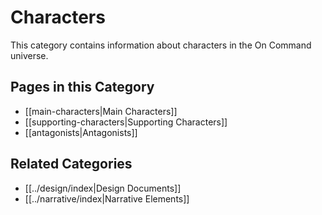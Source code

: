 
# Characters

This category contains information about characters in the On Command universe.

## Pages in this Category
- [[main-characters|Main Characters]]
- [[supporting-characters|Supporting Characters]]
- [[antagonists|Antagonists]]

## Related Categories
- [[../design/index|Design Documents]]
- [[../narrative/index|Narrative Elements]]